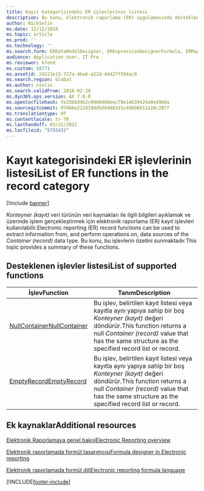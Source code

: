 ```yaml
---
title: Kayıt kategorisindeki ER işlevlerinin listesi
description: Bu konu, elektronik raporlama (ER) uygulamasında desteklenen kayıt işlevleri hakkında bilgi sağlar.
author: NickSelin
ms.date: 12/12/2019
ms.topic: article
ms.prod: ''
ms.technology: ''
ms.search.form: ERDataModelDesigner, ERExpressionDesignerFormula, ERMappedFormatDesigner, ERModelMappingDesigner
audience: Application User, IT Pro
ms.reviewer: kfend
ms.custom: 58771
ms.assetid: 24223e13-727a-4be6-a22d-4d427f504ac9
ms.search.region: Global
ms.author: nselin
ms.search.validFrom: 2016-02-28
ms.dyn365.ops.version: AX 7.0.0
ms.openlocfilehash: fe25b8d4b2c0900d68eec79e14639424a0e4960a
ms.sourcegitcommit: 074b6e212d19dd5d84881d1cdd096611a18c207f
ms.translationtype: HT
ms.contentlocale: tr-TR
ms.lasthandoff: 03/31/2021
ms.locfileid: "5755432"
---
```

# <a name="list-of-er-functions-in-the-record-category"></a><span data-ttu-id="aed84-103">Kayıt kategorisindeki ER işlevlerinin listesi</span><span class="sxs-lookup"><span data-stu-id="aed84-103">List of ER functions in the record category</span></span>

[!include [banner](../includes/banner.md)]

<span data-ttu-id="aed84-104">*Konteyner (kayıt)* veri türünün veri kaynakları ile ilgili bilgileri ayıklamak ve üzerinde işlem gerçekleştirmek için elektronik raporlama (ER) kayıt işlevleri kullanılabilir.</span><span class="sxs-lookup"><span data-stu-id="aed84-104">Electronic reporting (ER) record functions can be used to extract information from, and perform operations on, data sources of the *Container (record)* data type.</span></span> <span data-ttu-id="aed84-105">Bu konu, bu işlevlerin özetini sunmaktadır.</span><span class="sxs-lookup"><span data-stu-id="aed84-105">This topic provides a summary of these functions.</span></span>

## <a name="list-of-supported-functions"></a><span data-ttu-id="aed84-106">Desteklenen işlevler listesi</span><span class="sxs-lookup"><span data-stu-id="aed84-106">List of supported functions</span></span>

| <span data-ttu-id="aed84-107">İşlev</span><span class="sxs-lookup"><span data-stu-id="aed84-107">Function</span></span> | <span data-ttu-id="aed84-108">Tanım</span><span class="sxs-lookup"><span data-stu-id="aed84-108">Description</span></span> |
|----------|-------------|
| [<span data-ttu-id="aed84-109">NullContainer</span><span class="sxs-lookup"><span data-stu-id="aed84-109">NullContainer</span></span>](er-functions-record-nullcontainer.md) | <span data-ttu-id="aed84-110">Bu işlev, belirtilen kayıt listesi veya kayıtla aynı yapıya sahip bir boş *Konteyner (kayıt)* değeri döndürür.</span><span class="sxs-lookup"><span data-stu-id="aed84-110">This function returns a null *Container (record)* value that has the same structure as the specified record list or record.</span></span> |
| [<span data-ttu-id="aed84-111">EmptyRecord</span><span class="sxs-lookup"><span data-stu-id="aed84-111">EmptyRecord</span></span>](er-functions-record-emptyrecord.md) | <span data-ttu-id="aed84-112">Bu işlev, belirtilen kayıt listesi veya kayıtla aynı yapıya sahip bir boş *Konteyner (kayıt)* değeri döndürür.</span><span class="sxs-lookup"><span data-stu-id="aed84-112">This function returns a null *Container (record)* value that has the same structure as the specified record list or record.</span></span> |

## <a name="additional-resources"></a><span data-ttu-id="aed84-113">Ek kaynaklar</span><span class="sxs-lookup"><span data-stu-id="aed84-113">Additional resources</span></span>

[<span data-ttu-id="aed84-114">Elektronik Raporlamaya genel bakış</span><span class="sxs-lookup"><span data-stu-id="aed84-114">Electronic Reporting overview</span></span>](general-electronic-reporting.md)

[<span data-ttu-id="aed84-115">Elektronik raporlamada formül tasarımcısı</span><span class="sxs-lookup"><span data-stu-id="aed84-115">Formula designer in Electronic reporting</span></span>](general-electronic-reporting-formula-designer.md)

[<span data-ttu-id="aed84-116">Elektronik raporlamada formül dili</span><span class="sxs-lookup"><span data-stu-id="aed84-116">Electronic reporting formula language</span></span>](er-formula-language.md)


[!INCLUDE[footer-include](../../../includes/footer-banner.md)]